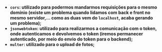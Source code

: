 - **`cors`: utilizado para podermos mandarmos requisições para o mesmo domínio (existe um problema quando lidamos com back e front no mesmo servidor,... como as duas vem do `localhost`, acaba gerando um problema);**
- **`jsonwebtoken`: utilizado para realizarmos a comunicação com o token, onde autenticamos e devolvemos o token (iremos permanecer autenticado, por meio do envio do token para o backend);**
- **`multer`: utilizado para o upload de fotos;**